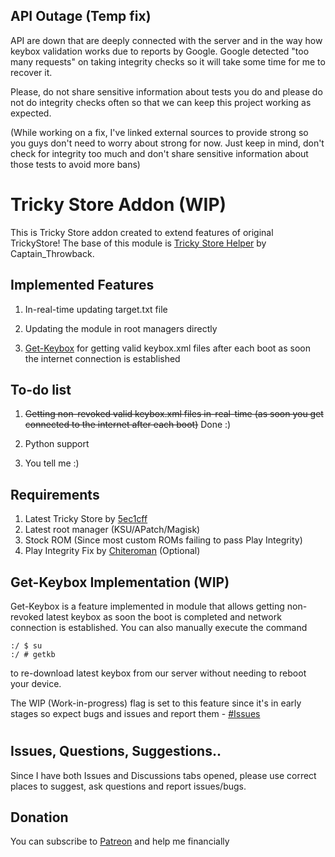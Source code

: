 ## API Outage (Temp fix)
API are down that are deeply connected with the server and in the way how keybox validation works due to reports by Google. Google detected "too many requests" on taking integrity checks so it will take some time for me to recover it.

Please, do not share sensitive information about tests you do and please do not do integrity checks often so that we can keep this project working as expected.

(While working on a fix, I've linked external sources to provide strong so you guys don't need to worry about strong for now. Just keep in mind, don't check for integrity too much and don't share sensitive information about those tests to avoid more bans)

# Tricky Store Addon (WIP)
This is Tricky Store addon created to extend features of original TrickyStore! The base of this module is [Tricky Store Helper](https://github.com/CaptainThrowback/TrickyStoreHelper) by Captain_Throwback.

## Implemented Features
1. In-real-time updating target.txt file

2. Updating the module in root managers directly

3. [Get-Keybox](https://github.com/joeyoropesa-dev/trickystore-addon#get-keybox-implementation-wip) for getting valid keybox.xml files after each boot as soon the internet connection is established

## To-do list
1. ~~Getting non-revoked valid keybox.xml files in-real-time (as soon you get connected to the internet after each boot)~~ Done :)

2. Python support

3. You tell me :)

## Requirements
1. Latest Tricky Store by [5ec1cff](https://github.com/5ec1cff/TrickyStore)
2. Latest root manager (KSU/APatch/Magisk)
3. Stock ROM (Since most custom ROMs failing to pass Play Integrity)
4. Play Integrity Fix by [Chiteroman](https://github.com/chiteroman/PlayIntegrityFix) (Optional)

## Get-Keybox Implementation (WIP)
Get-Keybox is a feature implemented in module that allows getting non-revoked latest keybox as soon the boot is completed and network connection is established. You can also manually execute the command
```console
:/ $ su
:/ # getkb
```
to re-download latest keybox from our server without needing to reboot your device.

The WIP (Work-in-progress) flag is set to this feature since it's in early stages so expect bugs and issues and report them - [#Issues](https://github.com/joeyoropesa-dev/trickystore-addon/issues)

#

## Issues, Questions, Suggestions..
Since I have both Issues and Discussions tabs opened, please use correct places to suggest, ask questions and report issues/bugs.

## Donation
You can subscribe to [Patreon](https://www.patreon.com/joeyoropesa) and help me financially
